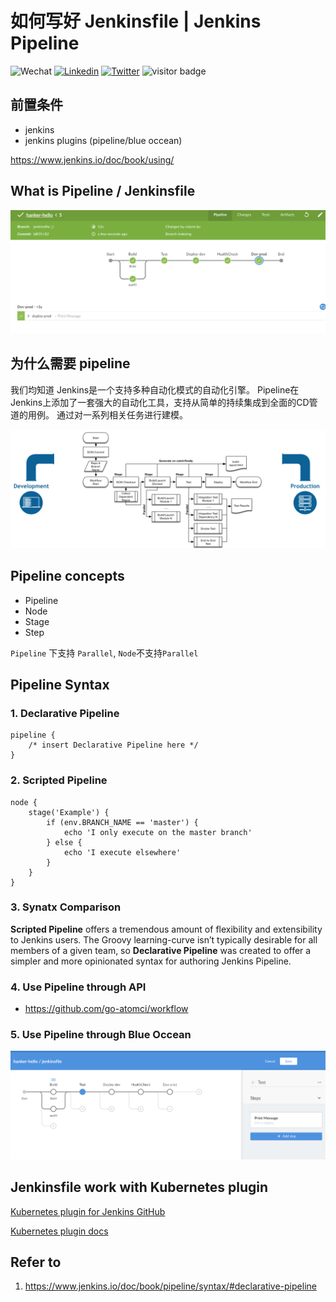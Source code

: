 # 如何写好 Jenkinsfile | Jenkins Pipeline

![Wechat](https://img.shields.io/badge/-colynnliu-%2307C160?style=flat&logo=Wechat&logoColor=white)
[![Linkedin](https://img.shields.io/badge/-LinkedIn-%230A66C2?style=flat&logo=Linkedin&logoColor=white)](https://www.linkedin.com/in/colynn/)
[![Twitter](https://img.shields.io/badge/-Twitter-%231DA1F2?style=flat&logo=Twitter&logoColor=white)](https://twitter.com/colynnliu)
<img src="https://visitor-badge.laobi.icu/badge?page_id=colynn.colynn" alt="visitor badge"/> 

## 前置条件
* jenkins
* jenkins plugins (pipeline/blue occean)

 https://www.jenkins.io/doc/book/using/
 
## What is Pipeline / Jenkinsfile

![image](./assets/pipeline.png)


## 为什么需要 pipeline

我们均知道 Jenkins是一个支持多种自动化模式的自动化引擎。 Pipeline在Jenkins上添加了一套强大的自动化工具，支持从简单的持续集成到全面的CD管道的用例。 通过对一系列相关任务进行建模。

![image](./assets/realworld-pipeline-flow.png)

## Pipeline concepts

* Pipeline
* Node
* Stage
* Step



`Pipeline` 下支持 `Parallel`, `Node`不支持`Parallel`


## Pipeline Syntax

### 1. Declarative Pipeline

```Jenkinsfile
pipeline {
    /* insert Declarative Pipeline here */
}
```

### 2. Scripted Pipeline

```Jenkinsfile
node {
    stage('Example') {
        if (env.BRANCH_NAME == 'master') {
            echo 'I only execute on the master branch'
        } else {
            echo 'I execute elsewhere'
        }
    }
}
```

### 3. Synatx Comparison
__Scripted Pipeline__ offers a tremendous amount of flexibility and extensibility to Jenkins users. The Groovy learning-curve isn’t typically desirable for all members of a given team, so __Declarative Pipeline__ was created to offer a simpler and more opinionated syntax for authoring Jenkins Pipeline.


### 4. Use Pipeline through API
* https://github.com/go-atomci/workflow

### 5. Use Pipeline through Blue Occean
![image](./assets/use-pipeline-through-blueoccean.png)

## Jenkinsfile work with Kubernetes plugin

[Kubernetes plugin for Jenkins GitHub](https://github.com/jenkinsci/kubernetes-plugin/blob/master/README.md)

[Kubernetes plugin docs](https://www.jenkins.io/doc/pipeline/steps/kubernetes/#kubernetes-plugin)


## Refer to
1. https://www.jenkins.io/doc/book/pipeline/syntax/#declarative-pipeline